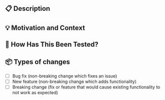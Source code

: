 ## 📋 Description

<!-- Describe your changes in detail -->

## 💡 Motivation and Context

<!-- Why is this change required? What problem does it solve? -->
<!-- If it fixes an open issue, please link to the issue here. -->

## 🔨 How Has This Been Tested?

<!-- Please describe how you tested your changes. -->

## 📦 Types of changes

<!-- What types of changes does your code introduce? Put an `x` in all the boxes that apply: -->
- [ ] Bug fix (non-breaking change which fixes an issue)
- [ ] New feature (non-breaking change which adds functionality)
- [ ] Breaking change (fix or feature that would cause existing functionality to not work as expected)
